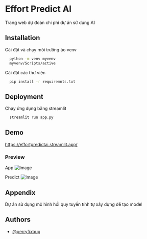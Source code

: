 # Effort Predict AI

Trang web dự đoán chi phí dự án sử dụng AI



## Installation

Cài đặt và chạy môi trường ảo venv

```bash
  python -m venv myvenv
  myvenv/Scripts/active
```
Cài đặt các thư viện
```bash
  pip install -r requiremnts.txt
```

    
## Deployment

Chạy ứng dụng bằng streamlit

```bash
  streamlit run app.py
```
## Demo

https://effortpredictai.streamlit.app/

### Preview

App
![Image](https://github.com/user-attachments/assets/b79eb66e-7389-4df4-aedb-080e3c0e36a9)

Predict
![Image](https://github.com/user-attachments/assets/39d2f484-d086-4acc-a991-1ef91e27c84d)
## Appendix
Dự án sử dụng mô hình hồi quy tuyến tính tự xây dựng để tạo model 
## Authors

- [@perryfixbug](https://github.com/Perryfixbug)

